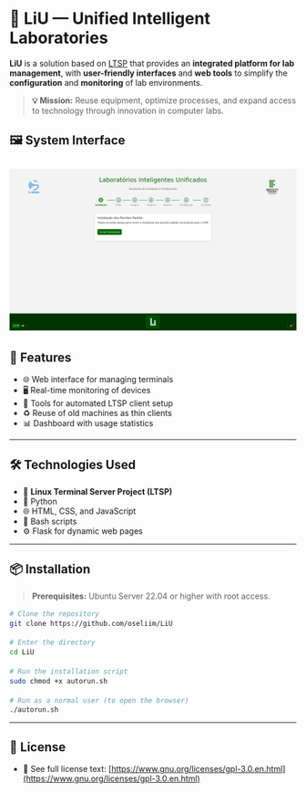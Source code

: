 # 🧠 LiU — Unified Intelligent Laboratories

&#x20;

**LiU** is a solution based on [LTSP](https://ltsp.org/) that provides an **integrated platform for lab management**, with **user-friendly interfaces** and **web tools** to simplify the **configuration** and **monitoring** of lab environments.

> **💡 Mission:** Reuse equipment, optimize processes, and expand access to technology through innovation in computer labs.

## 🖼️ System Interface
![Interface do LiU](img/screenshot.png)
---

## 🚀 Features

- 🌐 Web interface for managing terminals
- 🖥️ Real-time monitoring of devices
- 🔧 Tools for automated LTSP client setup
- ♻️ Reuse of old machines as thin clients
- 📊 Dashboard with usage statistics

---

## 🛠️ Technologies Used

- 🐧 **Linux Terminal Server Project (LTSP)**
- 🐍 Python
- 🌐 HTML, CSS, and JavaScript
- 🧰 Bash scripts
- ⚙️ Flask for dynamic web pages

---

## 📦 Installation

> **Prerequisites:** Ubuntu Server 22.04 or higher with root access.

```bash
# Clone the repository
git clone https://github.com/oseliim/LiU

# Enter the directory
cd LiU

# Run the installation script
sudo chmod +x autorun.sh

# Run as a normal user (to open the browser)
./autorun.sh

```

---

## 📄 License

- 📘 See full license text: [https://www.gnu.org/licenses/gpl-3.0.en.html](https://www.gnu.org/licenses/gpl-3.0.en.html)
